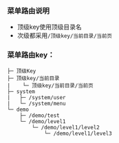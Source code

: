 ### 菜单路由说明
* 顶级key使用顶级目录名
* 次级都采用`/顶级key/当前目录/当前页`

### 菜单路由key：
```
├─ 顶级Key
├─ 顶级key/当前目录
|    └─ 顶级key/当前目录/当前页
├─ system
|   ├─ /system/user
|   └─ /system/menu
└─ demo
    ├─ /demo/test
    └─ /demo/level1
        └─ /demo/level1/level2
            └─ /demo/level1/level3
```
